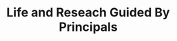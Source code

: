---
layout: archive
title: "Life and Reseach Guided By Principals"
permalink: /principals/
author_profile: true
---